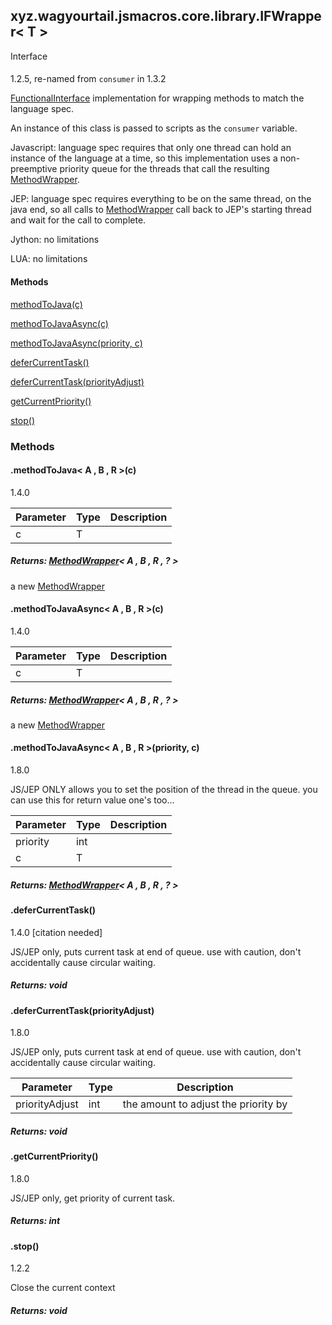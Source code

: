 

xyz.wagyourtail.jsmacros.core.library.IFWrapper< T >
----------------------------------------------------

Interface
#### 

1.2.5, re-named from `consumer` in 1.3.2

[FunctionalInterface](https://docs.oracle.com/javase/8/docs/api/index.html?java/lang/FunctionalInterface.html) implementation for wrapping methods to match the language spec.
  
  

An instance of this class is passed to scripts as the `consumer` variable.
  
  

Javascript:
language spec requires that only one thread can hold an instance of the language at a time,
so this implementation uses a non-preemptive priority queue for the threads that call the resulting [MethodWrapper](1.9.2/xyz/wagyourtail/jsmacros/core/MethodWrapper.html).
  
  

JEP:
language spec requires everything to be on the same thread, on the java end, so all calls to [MethodWrapper](1.9.2/xyz/wagyourtail/jsmacros/core/MethodWrapper.html)
call back to JEP's starting thread and wait for the call to complete.
  
  

Jython:
no limitations
  
  

LUA:
no limitations

#### Methods

[methodToJava(c)](#methodToJava-T-)


[methodToJavaAsync(c)](#methodToJavaAsync-T-)


[methodToJavaAsync(priority, c)](#methodToJavaAsync-int-T-)


[deferCurrentTask()](#deferCurrentTask-)


[deferCurrentTask(priorityAdjust)](#deferCurrentTask-int-)


[getCurrentPriority()](#getCurrentPriority-)


[stop()](#stop-)



### Methods

#### .methodToJava< A , B , R >(c)

1.4.0

| Parameter | Type | Description |
|---|---|---|
| c | T |  |

##### Returns: [MethodWrapper](1.9.2/xyz/wagyourtail/jsmacros/core/MethodWrapper.html)< A , B , R , ? >

a new [MethodWrapper](1.9.2/xyz/wagyourtail/jsmacros/core/MethodWrapper.html)



#### .methodToJavaAsync< A , B , R >(c)

1.4.0

| Parameter | Type | Description |
|---|---|---|
| c | T |  |

##### Returns: [MethodWrapper](1.9.2/xyz/wagyourtail/jsmacros/core/MethodWrapper.html)< A , B , R , ? >

a new [MethodWrapper](1.9.2/xyz/wagyourtail/jsmacros/core/MethodWrapper.html)



#### .methodToJavaAsync< A , B , R >(priority, c)

1.8.0

JS/JEP ONLY
allows you to set the position of the thread in the queue. you can use this for return value one's too...

| Parameter | Type | Description |
|---|---|---|
| priority | int |  |
| c | T |  |

##### Returns: [MethodWrapper](1.9.2/xyz/wagyourtail/jsmacros/core/MethodWrapper.html)< A , B , R , ? >



#### .deferCurrentTask()

1.4.0 [citation needed]

JS/JEP only, puts current task at end of queue.
use with caution, don't accidentally cause circular waiting.


##### Returns: void



#### .deferCurrentTask(priorityAdjust)

1.8.0

JS/JEP only, puts current task at end of queue.
use with caution, don't accidentally cause circular waiting.

| Parameter | Type | Description |
|---|---|---|
| priorityAdjust | int | the amount to adjust the priority by |

##### Returns: void



#### .getCurrentPriority()

1.8.0

JS/JEP only, get priority of current task.


##### Returns: int



#### .stop()

1.2.2

Close the current context


##### Returns: void




